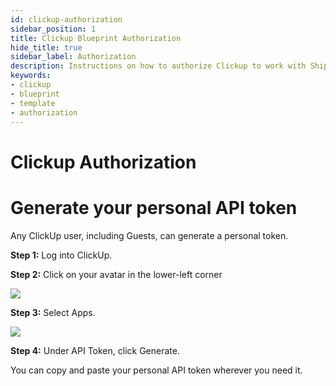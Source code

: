 ```yaml
---
id: clickup-authorization
sidebar_position: 1
title: Clickup Blueprint Authorization
hide_title: true
sidebar_label: Authorization
description: Instructions on how to authorize Clickup to work with Shipyard's low-code Clickup templates.
keywords:
- clickup
- blueprint
- template
- authorization
---
```


# Clickup Authorization
# Generate your personal API token
Any ClickUp user, including Guests, can generate a personal token.

**Step 1:** Log into ClickUp.


**Step 2:** Click on your avatar in the lower-left corner 

![](https://cdn.sanity.io/images/2xyydva6/production/913f5c84f3ac317b01eda1c7c3b6460d68586b62-446x233.png?w=450)

**Step 3:** Select Apps.

![](https://cdn.sanity.io/images/2xyydva6/production/0af03a93c0973f21293d9448982615476e056b33-444x572.png?w=450)

**Step 4:** Under API Token, click Generate.

You can copy and paste your personal API token wherever you need it.
